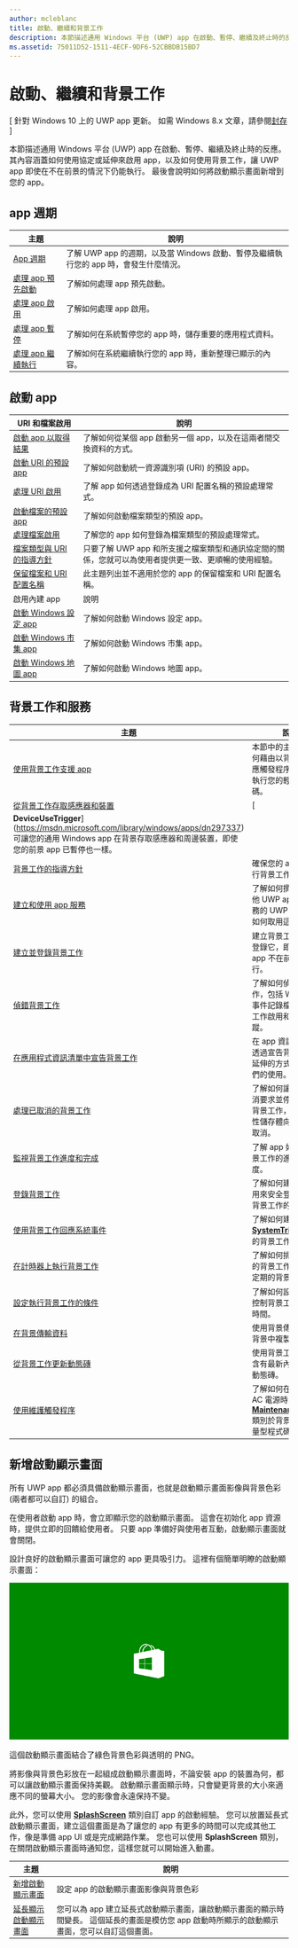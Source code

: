 ```yaml
---
author: mcleblanc
title: 啟動、繼續和背景工作
description: 本節描述通用 Windows 平台 (UWP) app 在啟動、暫停、繼續及終止時的反應。
ms.assetid: 75011D52-1511-4ECF-9DF6-52CBBDB15BD7
---
```


# 啟動、繼續和背景工作


\[ 針對 Windows 10 上的 UWP app 更新。 如需 Windows 8.x 文章，請參閱[封存](http://go.microsoft.com/fwlink/p/?linkid=619132) \]


本節描述通用 Windows 平台 (UWP) app 在啟動、暫停、繼續及終止時的反應。 其內容涵蓋如何使用協定或延伸來啟用 app，以及如何使用背景工作，讓 UWP app 即使在不在前景的情況下仍能執行。 最後會說明如何將啟動顯示畫面新增到您的 app。

## app 週期

| 主題                                            | 說明                                                                                                     |
|--------------------------------------------------|-----------------------------------------------------------------------------------------------------------------|
| [App 週期](app-lifecycle.md)               | 了解 UWP app 的週期，以及當 Windows 啟動、暫停及繼續執行您的 app 時，會發生什麼情況。 |
| [處理 app 預先啟動](handle-app-prelaunch.md) | 了解如何處理 app 預先啟動。                                                                              |
| [處理 app 啟用](activate-an-app.md)     | 了解如何處理 app 啟用。                                                                             |
| [處理 app 暫停](suspend-an-app.md)         | 了解如何在系統暫停您的 app 時，儲存重要的應用程式資料。                                 |
| [處理 app 繼續執行](resume-an-app.md)           | 了解如何在系統繼續執行您的 app 時，重新整理已顯示的內容。                                        |

 

## 啟動 app


| URI 和檔案啟用                                                                         | 說明                                                                                                                                                                |
|-------------------------------------------------------------------------------------------------|----------------------------------------------------------------------------------------------------------------------------------------------------------------------------|
| [啟動 app 以取得結果](how-to-launch-an-app-for-results.md)                               | 了解如何從某個 app 啟動另一個 app，以及在這兩者間交換資料的方式。                                                                                             |
| [啟動 URI 的預設 app](launch-default-app.md)                                      | 了解如何啟動統一資源識別項 (URI) 的預設 app。                                                                                               |
| [處理 URI 啟用](handle-uri-activation.md)                                              | 了解 app 如何透過登錄成為 URI 配置名稱的預設處理常式。                                                                                          |
| [啟動檔案的預設 app](launch-the-default-app-for-a-file.md)                      | 了解如何啟動檔案類型的預設 app。                                                                                                                       |
| [處理檔案啟用](handle-file-activation.md)                                            | 了解您的 app 如何登錄為檔案類型的預設處理常式。                                                                                                  |
| [檔案類型與 URI 的指導方針](https://msdn.microsoft.com/library/windows/apps/hh700321) | 只要了解 UWP app 和所支援之檔案類型和通訊協定間的關係，您就可以為使用者提供更一致、更順暢的使用經驗。 |
| [保留檔案和 URI 配置名稱](reserved-uri-scheme-names.md)                             | 此主題列出並不適用於您的 app 的保留檔案和 URI 配置名稱。                                                                                |
| 啟用內建 app                                                                          | 說明                                                                                                                                                                |
| [啟動 Windows 設定 app](launch-settings-app.md)                                      | 了解如何啟動 Windows 設定 app。                                                                                                                              |
| [啟動 Windows 市集 app](launch-store-app.md)                                            | 了解如何啟動 Windows 市集 app。                                                                                                                                 |
| [啟動 Windows 地圖 app](launch-maps-app.md)                                              | 了解如何啟動 Windows 地圖 app。                                                                                                                                  |

 

## 背景工作和服務



| 主題                                                                                                            | 說明                                                                                                                                                                                   |
|------------------------------------------------------------------------------------------------------------------|-----------------------------------------------------------------------------------------------------------------------------------------------------------------------------------------------|
| [使用背景工作支援 app](support-your-app-with-background-tasks.md)                             | 本節中的主題說明如何藉由以背景工作回應觸發程序，在背景執行您的輕量型程式碼。                                                       |
| [從背景工作存取感應器和裝置](access-sensors-and-devices-from-a-background-task.md)       | [
            **DeviceUseTrigger**](https://msdn.microsoft.com/library/windows/apps/dn297337) 可讓您的通用 Windows app 在背景存取感應器和周邊裝置，即使您的前景 app 已暫停也一樣。 |
| [背景工作的指導方針](guidelines-for-background-tasks.md)                                           | 確保您的 app 符合執行背景工作的需求。                                                                                                                          |
| [建立和使用 app 服務](how-to-create-and-consume-an-app-service.md)                                | 了解如何撰寫可為其他 UWP app 提供服務的 UWP app，以及如何取用這些服務。                                                                                  |
| [建立並登錄背景工作](create-and-register-a-background-task.md)                               | 建立背景工作類別並登錄它，即使您的 app 不在前景也能執行。                                                                                                 |
| [偵錯背景工作](debug-a-background-task.md)                                                           | 了解如何偵錯背景工作，包括 Windows 事件記錄檔中的背景工作啟用和偵錯追蹤。                                                                        |
| [在應用程式資訊清單中宣告背景工作](declare-background-tasks-in-the-application-manifest.md) | 在 app 資訊清單中，透過宣告背景工作為延伸的方式，啟用它們的使用。                                                                                                       |
| [處理已取消的背景工作](handle-a-cancelled-background-task.md)                                     | 了解如何讓可辨識取消要求並停止工作的背景工作，使用永續性儲存體向 app 回報取消。                                     |
| [監視背景工作進度和完成](monitor-background-task-progress-and-completion.md)           | 了解 app 如何辨識背景工作的進度與完成度。                                                                                                                     |
| [登錄背景工作](register-a-background-task.md)                                                     | 了解如何建立可重複用來安全登錄大多數背景工作的函式。                                                                                                  |
| [使用背景工作回應系統事件](respond-to-system-events-with-background-tasks.md)             | 了解如何建立回應 [**SystemTrigger**](https://msdn.microsoft.com/library/windows/apps/br224839) 事件的背景工作。                                                                         |
| [在計時器上執行背景工作](run-a-background-task-on-a-timer-.md)                                        | 了解如何排程一次性的背景工作，或執行定期的背景工作。                                                                                                          |
| [設定執行背景工作的條件](set-conditions-for-running-a-background-task.md)                 | 了解如何設定條件以控制背景工作的執行時間。                                                                                                                  |
| [在背景傳輸資料](https://msdn.microsoft.com/library/windows/apps/mt280377)                                           | 使用背景傳輸 API 在背景中複製檔案。                                                                                                                              |
| [從背景工作更新動態磚](update-a-live-tile-from-a-background-task.md)                       | 使用背景工作來更新含有最新內容的 app 動態磚。                                                                                                                      |
| [使用維護觸發程序](use-a-maintenance-trigger.md)                                                       | 了解如何在裝置使用 AC 電源時，使用 [**MaintenanceTrigger**](https://msdn.microsoft.com/library/windows/apps/hh700517) 類別於背景中執行輕量型程式碼。                             |

 

## 新增啟動顯示畫面


所有 UWP app 都必須具備啟動顯示畫面，也就是啟動顯示畫面影像與背景色彩 (兩者都可以自訂) 的組合。

在使用者啟動 app 時，會立即顯示您的啟動顯示畫面。 這會在初始化 app 資源時，提供立即的回饋給使用者。 只要 app 準備好與使用者互動，啟動顯示畫面就會關閉。

設計良好的啟動顯示畫面可讓您的 app 更具吸引力。 這裡有個簡單明瞭的啟動顯示畫面：

![啟動顯示畫面範例中縮放比例 75% 的啟動顯示畫面的螢幕擷取畫面。](images/regularsplashscreen.png)

這個啟動顯示畫面結合了綠色背景色彩與透明的 PNG。

將影像與背景色彩放在一起組成啟動顯示畫面時，不論安裝 app 的裝置為何，都可以讓啟動顯示畫面保持美觀。 啟動顯示畫面顯示時，只會變更背景的大小來適應不同的螢幕大小。 您的影像會永遠保持不變。

此外，您可以使用 [**SplashScreen**](https://msdn.microsoft.com/library/windows/apps/br224763) 類別自訂 app 的啟動經驗。 您可以放置延長式啟動顯示畫面，建立這個畫面是為了讓您的 app 有更多的時間可以完成其他工作，像是準備 app UI 或是完成網路作業。 您也可以使用 **SplashScreen** 類別，在關閉啟動顯示畫面時通知您，這樣您就可以開始進入動畫。

| 主題                                                                          | 說明                                                                                                                                                                                       |
|--------------------------------------------------------------------------------|---------------------------------------------------------------------------------------------------------------------------------------------------------------------------------------------------|
| [新增啟動顯示畫面](add-a-splash-screen.md)                                 | 設定 app 的啟動顯示畫面影像與背景色彩                                                                                                                                          |
| [延長顯示啟動顯示畫面](create-a-customized-splash-screen.md) | 您可以為 app 建立延長式啟動顯示畫面，讓啟動顯示畫面的顯示時間變長。 這個延長的畫面是模仿您 app 啟動時所顯示的啟動顯示畫面，您可以自訂這個畫面。 |

 

 

 





<!--HONumber=May16_HO2-->


